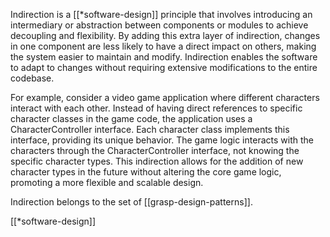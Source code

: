 Indirection is a [[*software-design]] principle that involves introducing an intermediary or abstraction between components or modules to achieve decoupling and flexibility. By adding this extra layer of indirection, changes in one component are less likely to have a direct impact on others, making the system easier to maintain and modify. Indirection enables the software to adapt to changes without requiring extensive modifications to the entire codebase.

For example, consider a video game application where different characters interact with each other. Instead of having direct references to specific character classes in the game code, the application uses a CharacterController interface. Each character class implements this interface, providing its unique behavior. The game logic interacts with the characters through the CharacterController interface, not knowing the specific character types. This indirection allows for the addition of new character types in the future without altering the core game logic, promoting a more flexible and scalable design.

Indirection belongs to the set of [[grasp-design-patterns]].

[[*software-design]]